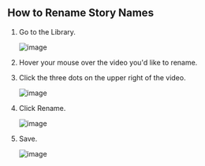 ## How to Rename Story Names

1. Go to the Library.

   ![image](https://github.com/user-attachments/assets/91146883-3c96-4039-a13e-4a2171f43f83)

2. Hover your mouse over the video you'd like to rename.
3. Click the three dots on the upper right of the video.

   ![image](https://github.com/user-attachments/assets/cd8f2133-c878-49b6-a0fc-f6b78f2ce20a)

4. Click Rename.

   ![image](https://github.com/user-attachments/assets/0d8cc166-3424-4b0e-80f1-38ca279b2c5a)

5. Save.

   ![image](https://github.com/user-attachments/assets/65c49f67-db41-4e01-8d7f-25150e067bba)

